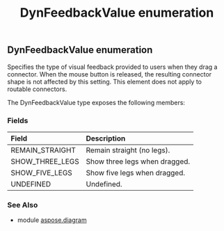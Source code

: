 ﻿---
title: DynFeedbackValue enumeration
second_title: Aspose.Diagram for Python via .NET API References
description: 
type: docs
weight: 2880
url: /python-net/aspose.diagram/dynfeedbackvalue/
is_root: false
---

## DynFeedbackValue enumeration

Specifies the type of visual feedback provided to users when they drag a connector.
When the mouse button is released, the resulting connector shape is not affected by this setting. This element does not apply to routable connectors.



The DynFeedbackValue type exposes the following members:

### Fields
| Field | Description |
| :- | :- |
| REMAIN_STRAIGHT | Remain straight (no legs). |
| SHOW_THREE_LEGS | Show three legs when dragged. |
| SHOW_FIVE_LEGS | Show five legs when dragged. |
| UNDEFINED | Undefined. |


### See Also

* module [aspose.diagram](../)
